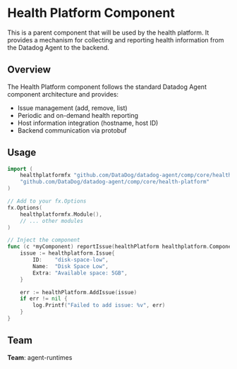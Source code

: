 # Health Platform Component

This is a parent component that will be used by the health platform. It provides a mechanism for collecting and reporting health information from the Datadog Agent to the backend.

## Overview

The Health Platform component follows the standard Datadog Agent component architecture and provides:

- Issue management (add, remove, list)
- Periodic and on-demand health reporting
- Host information integration (hostname, host ID)
- Backend communication via protobuf

## Usage

```go
import (
    healthplatformfx "github.com/DataDog/datadog-agent/comp/core/health-platform/fx"
    "github.com/DataDog/datadog-agent/comp/core/health-platform"
)

// Add to your fx.Options
fx.Options(
    healthplatformfx.Module(),
    // ... other modules
)

// Inject the component
func (c *myComponent) reportIssue(healthPlatform healthplatform.Component) {
    issue := healthplatform.Issue{
        ID:    "disk-space-low",
        Name:  "Disk Space Low",
        Extra: "Available space: 5GB",
    }

    err := healthPlatform.AddIssue(issue)
    if err != nil {
        log.Printf("Failed to add issue: %v", err)
    }
}
```

## Team

**Team**: agent-runtimes
